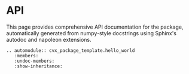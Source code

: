 # API

This page provides comprehensive API documentation for the package, automatically generated from numpy-style docstrings using Sphinx's autodoc and napoleon extensions.

```{eval-rst}
.. automodule:: cvx_package_template.hello_world
   :members:
   :undoc-members:
   :show-inheritance:
```
